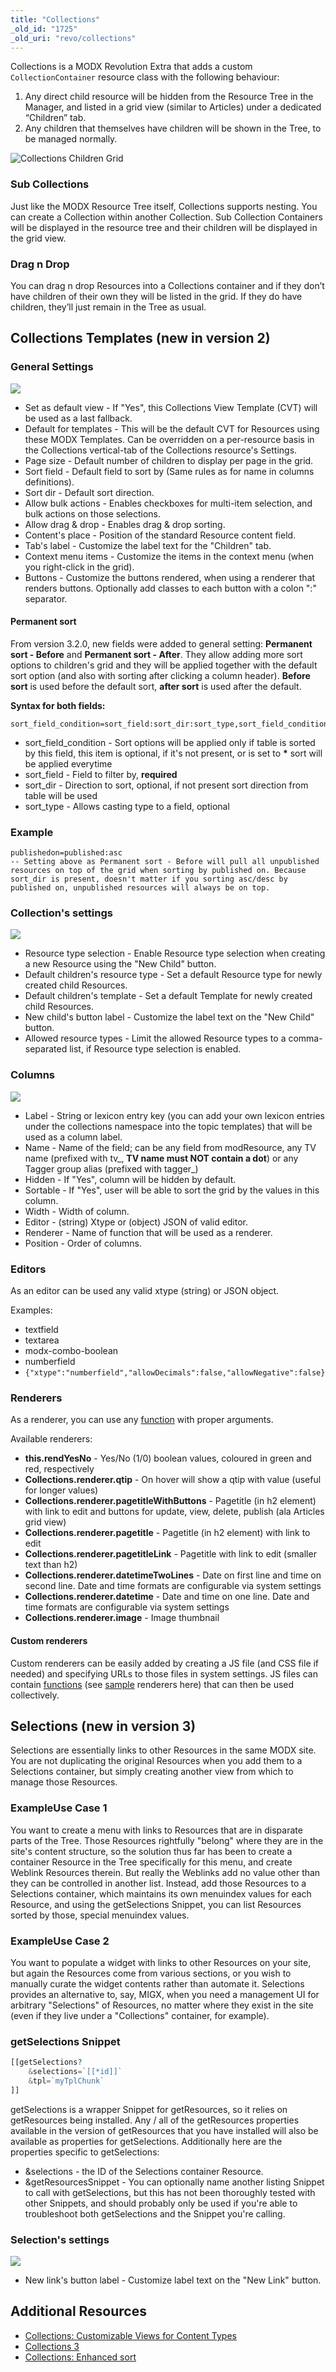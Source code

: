 ```yaml
---
title: "Collections"
_old_id: "1725"
_old_uri: "revo/collections"
---
```


Collections is a MODX Revolution Extra that adds a custom `CollectionContainer` resource class with the following behaviour:

1. Any direct child resource will be hidden from the Resource Tree in the Manager, and listed in a grid view (similar to Articles) under a dedicated “Children” tab.
2. Any children that themselves have children will be shown in the Tree, to be managed normally.

![Collections Children Grid](collections-grid-view.png)

### Sub Collections

Just like the MODX Resource Tree itself, Collections supports nesting. You can create a Collection within another Collection. Sub Collection Containers will be displayed in the resource tree and their children will be displayed in the grid view.

### Drag n Drop

You can drag n drop Resources into a Collections container and if they don’t have children of their own they will be listed in the grid. If they do have children, they’ll just remain in the Tree as usual.

## Collections Templates (new in version 2)

### General Settings

![](screenshot-2014-11-25-15.35.06.png)

- Set as default view - If "Yes", this Collections View Template (CVT) will be used as a last fallback.
- Default for templates - This will be the default CVT for Resources using these MODX Templates. Can be overridden on a per-resource basis in the Collections vertical-tab of the Collections resource's Settings.
- Page size - Default number of children to display per page in the grid.
- Sort field - Default field to sort by (Same rules as for name in columns definitions).
- Sort dir - Default sort direction.
- Allow bulk actions - Enables checkboxes for multi-item selection, and bulk actions on those selections.
- Allow drag & drop - Enables drag & drop sorting.
- Content's place - Position of the standard Resource content field.
- Tab's label - Customize the label text for the "Children" tab.
- Context menu items - Customize the items in the context menu (when you right-click in the grid).
- Buttons - Customize the buttons rendered, when using a renderer that renders buttons. Optionally add classes to each button with a colon ":" separator.

#### Permanent sort

From version 3.2.0, new fields were added to general setting: **Permanent sort - Before** and **Permanent sort - After**. They allow adding more sort options to children's grid and they will be applied together with the default sort option (and also with sorting after clicking a column header). **Before sort** is used before the default sort, **after sort** is used after the default.

**Syntax for both fields:**

``` plain
sort_field_condition=sort_field:sort_dir:sort_type,sort_field_condition2=sort_field2:sort_dir2:sort_type2<br>*=sort_field:sort_dir:sort_type,sort_field_condition2=sort_field2:sort_dir2:sort_type2<br>sort_field:sort_dir,sort_field_condition2=sort_field2
```

- sort\_field\_condition - Sort options will be applied only if table is sorted by this field, this item is optional, if it's not present, or is set to **\*** sort will be applied everytime
- sort\_field - Field to filter by, **required**
- sort\_dir - Direction to sort, optional, if not present sort direction from table will be used
- sort\_type - Allows casting type to a field, optional

### Example

``` plain
publishedon=published:asc
-- Setting above as Permanent sort - Before will pull all unpublished resources on top of the grid when sorting by published on. Because sort_dir is present, doesn't matter if you sorting asc/desc by published on, unpublished resources will always be on top.
```

### Collection's settings

![](screenshot-2014-11-25-15.36.58.png)

- Resource type selection - Enable Resource type selection when creating a new Resource using the "New Child" button.
- Default children's resource type - Set a default Resource type for newly created child Resources.
- Default children's template - Set a default Template for newly created child Resources.
- New child's button label - Customize the label text on the "New Child" button.
- Allowed resource types - Limit the allowed Resource types to a comma-separated list, if Resource type selection is enabled.

### Columns

![](screenshot-2014-11-25-15.41.40.png)

- Label - String or lexicon entry key (you can add your own lexicon entries under the collections namespace into the topic templates) that will be used as a column label.
- Name - Name of the field; can be any field from modResource, any TV name (prefixed with tv\_, **TV name must NOT contain a dot**) or any Tagger group alias (prefixed with tagger\_)
- Hidden - If "Yes", column will be hidden by default.
- Sortable - If "Yes", user will be able to sort the grid by the values in this column.
- Width - Width of column.
- Editor - (string) Xtype or (object) JSON of valid editor.
- Renderer - Name of function that will be used as a renderer.
- Position - Order of columns.

### Editors

As an editor can be used any valid xtype (string) or JSON object.

Examples:

- textfield
- textarea
- modx-combo-boolean
- numberfield
- `{"xtype":"numberfield","allowDecimals":false,"allowNegative":false}`

### Renderers

As a renderer, you can use any [function](http://docs.sencha.com/extjs/3.4.0/#!/api/Ext.grid.Column-cfg-renderer) with proper arguments.

Available renderers:

- **this.rendYesNo** - Yes/No (1/0) boolean values, coloured in green and red, respectively
- **Collections.renderer.qtip** - On hover will show a qtip with value (useful for longer values)
- **Collections.renderer.pagetitleWithButtons** - Pagetitle (in h2 element) with link to edit and buttons for update, view, delete, publish (ala Articles grid view)
- **Collections.renderer.pagetitle** - Pagetitle (in h2 element) with link to edit
- **Collections.renderer.pagetitleLink** - Pagetitle with link to edit (smaller text than h2)
- **Collections.renderer.datetimeTwoLines** - Date on first line and time on second line. Date and time formats are configurable via system settings
- **Collections.renderer.datetime** - Date and time on one line. Date and time formats are configurable via system settings
- **Collections.renderer.image** - Image thumbnail

#### Custom renderers

Custom renderers can be easily added by creating a JS file (and CSS file if needed) and specifying URLs to those files in system settings. JS files can contain [functions](http://docs.sencha.com/extjs/3.4.0/#!/api/Ext.grid.Column-cfg-renderer) (see [sample](https://github.com/modxcms/Collections/blob/develop/assets/components/collections/js/mgr/extra/collections.renderers.js) renderers here) that can then be used collectively.

## Selections (new in version 3)

Selections are essentially links to other Resources in the same MODX site. You are not duplicating the original Resources when you add them to a Selections container, but simply creating another view from which to manage those Resources.

### ExampleUse Case 1

You want to create a menu with links to Resources that are in disparate parts of the Tree. Those Resources rightfully "belong" where they are in the site's content structure, so the solution thus far has been to create a container Resource in the Tree specifically for this menu, and create Weblink Resources therein. But really the Weblinks add no value other than they can be controlled in another list. Instead, add those Resources to a Selections container, which maintains its own menuindex values for each Resource, and using the getSelections Snippet, you can list Resources sorted by those, special menuindex values.

### ExampleUse Case 2

You want to populate a widget with links to other Resources on your site, but again the Resources come from various sections, or you wish to manually curate the widget contents rather than automate it. Selections provides an alternative to, say, MIGX, when you need a management UI for arbitrary "Selections" of Resources, no matter where they exist in the site (even if they live under a "Collections" container, for example).

### getSelections Snippet

``` php
[[getSelections?
    &selections=`[[*id]]`
    &tpl=`myTplChunk`
]]
```

getSelections is a wrapper Snippet for getResources, so it relies on getResources being installed. Any / all of the getResources properties available in the version of getResources that you have installed will also be available as properties for getSelections. Additionally here are the properties specific to getSelections:

- &selections - the ID of the Selections container Resource.
- &getResourcesSnippet - You can optionally name another listing Snippet to call with getSelections, but this has not been thoroughly tested with other Snippets, and should probably only be used if you're able to troubleshoot both getSelections and the Snippet you're calling.

### Selection's settings

![](screenshot-2014-11-25-15.40.15.png)

- New link's button label - Customize label text on the "New Link" button.

## Additional Resources

- [Collections: Customizable Views for Content Types](http://modx.com/blog/2014/09/30/collections-easily-customizable-admin-views-for-content-types/)
- [Collections 3](http://www.bxr.cz/blog/collections-3/)
- [Collections: Enhanced sort](http://www.bxr.cz/blog/collections-enhanced-sort/)
